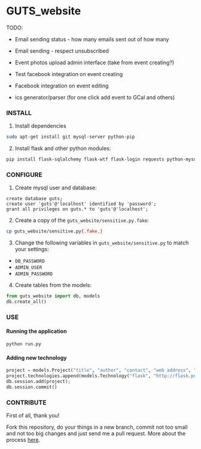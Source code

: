 GUTS_website
============
TODO:
* Email sending status - how many emails sent out of how many
* Email sending - respect unsubscribed

* Event photos upload admin interface (take from event creating?)
* Test facebook integration on event creating
* Facebook integration on event editing
* ics generator/parser (for one click add event to GCal and others)

### INSTALL
1. Install dependencies
```bash
sudo apt-get install git mysql-server python-pip
```

2. Install flask and other python modules:
```bash
pip install flask-sqlalchemy flask-wtf flask-login requests python-mysql
```

### CONFIGURE
1. Create mysql user and database:
```mysql
create database guts;
create user 'guts'@'localhost' identified by 'password';
grant all privileges on guts.* to 'guts'@'localhost';
```

2. Create a copy of the `guts_website/sensitive.py.fake`:
```bash
cp guts_website/sensitive.py{.fake,}
```

3. Change the following variables in `guts_website/sensitive.py` to match your settings:
 * `DB_PASSWORD`
 * `ADMIN_USER`
 * `ADMIN_PASSWORD`

4. Create tables from the models:
```python
from guts_website import db, models
db.create_all()
```

### USE
#### Running the application
```bash
python run.py
```

#### Adding new technology
```python
project = models.Project("title", "author", "contact", "web address", "description", "icon")
project.technologies.append(models.Technology("flask", "http://flask.pocoo.org/"))
db.session.add(project);
db.session.commit()
```

### CONTRIBUTE
First of all, thank you!

Fork this repository, do your things in a new branch, commit not too small and not too big changes and just send me a pull request. More about the process [here](https://help.github.com/articles/using-pull-requests).
